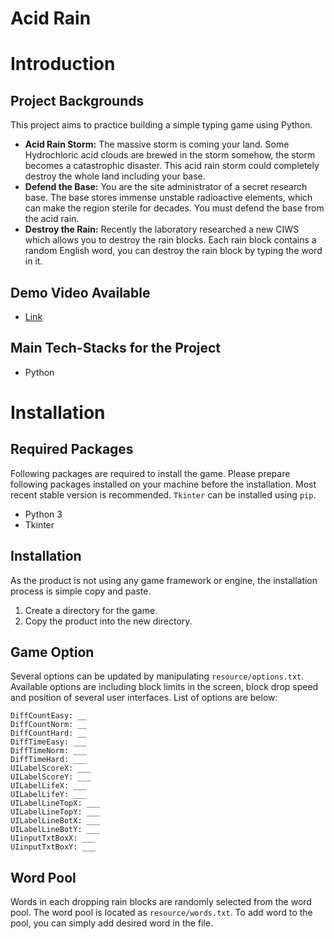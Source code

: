 # Acid Rain

# Introduction

## Project Backgrounds
This project aims to practice building a simple typing game using Python.

* **Acid Rain Storm:** The massive storm is coming your land. Some Hydrochloric acid clouds are brewed in the storm somehow, the storm becomes a catastrophic disaster. This acid rain storm could completely destroy the whole land including your base.
* **Defend the Base:** You are the site administrator of a secret research base. The base stores immense unstable radioactive elements, which can make the region sterile for decades. You must defend the base from the acid rain.
* **Destroy the Rain:** Recently the laboratory researched a new CIWS which allows you to destroy the rain blocks. Each rain block contains a random English word, you can destroy the rain block by typing the word in it.


## Demo Video Available
* [Link](https://www.youtube.com/watch?v=zvuttC9lugk "Public Demo Video on YouTube")


## Main Tech-Stacks for the Project
* Python


# Installation

## Required Packages
Following packages are required to install the game. Please prepare following packages installed on your machine before the installation. Most recent stable version is recommended. `Tkinter` can be installed using `pip`.

* Python 3
* Tkinter

## Installation
As the product is not using any game framework or engine, the installation process is simple copy and paste.

1. Create a directory for the game.
2. Copy the product into the new directory.

## Game Option
Several options can be updated by manipulating `resource/options.txt`. Available options are including block limits in the screen, block drop speed and position of several user interfaces. List of options are below:

```
DiffCountEasy: __
DiffCountNorm: __
DiffCountHard: __
DiffTimeEasy: ___
DiffTimeNorm: ___
DiffTimeHard: ___
UILabelScoreX: ___
UILabelScoreY: ___
UILabelLifeX: ___
UILabelLifeY: ___
UILabelLineTopX: ___
UILabelLineTopY: ___
UILabelLineBotX: ___
UILabelLineBotY: ___
UIinputTxtBoxX: ___
UIinputTxtBoxY: ___
```

## Word Pool
Words in each dropping rain blocks are randomly selected from the word pool. The word pool is located as `resource/words.txt`. To add word to the pool, you can simply add desired word in the file.